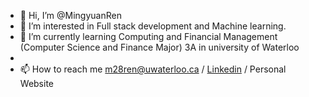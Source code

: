 - 👋 Hi, I’m @MingyuanRen
- 👀 I’m interested in Full stack development and Machine learning.
- 🌱 I’m currently learning Computing and Financial Management (Computer Science and Finance Major) 3A in university of Waterloo
- 
- 📫 How to reach me m28ren@uwaterloo.ca / [Linkedin](https://www.linkedin.com/in/mingyuan-ren-499729216/) / Personal Website

<!---
MingyuanRen/MingyuanRen is a ✨ special ✨ repository because its `README.md` (this file) appears on your GitHub profile.
You can click the Preview link to take a look at your changes.
--->
